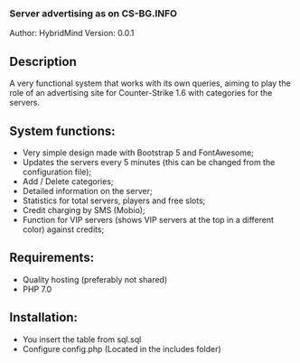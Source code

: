### Server advertising as on CS-BG.INFO
Author: HybridMind
Version: 0.0.1

## Description
A very functional system that works with its own queries, aiming to play the role of an advertising site for Counter-Strike 1.6 with categories for the servers.

## System functions:
- Very simple design made with Bootstrap 5 and FontAwesome;
- Updates the servers every 5 minutes (this can be changed from the configuration file);
- Add / Delete categories;
- Detailed information on the server;
- Statistics for total servers, players and free slots;
- Credit charging by SMS (Mobio);
- Function for VIP servers (shows VIP servers at the top in a different color) against credits;

## Requirements:
- Quality hosting (preferably not shared)
- PHP 7.0

## Installation:
- You insert the table from sql.sql
- Configure config.php (Located in the includes folder)
